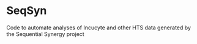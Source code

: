# SeqSyn
Code to automate analyses of Incucyte and other HTS data generated by the Sequential Synergy project
